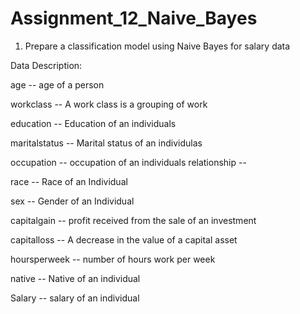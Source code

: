 # Assignment_12_Naive_Bayes
1) Prepare a classification model using Naive Bayes 
for salary data 

Data Description:

age -- age of a person

workclass	-- A work class is a grouping of work

education	-- Education of an individuals	

maritalstatus -- Marital status of an individulas	

occupation	 -- occupation of an individuals
relationship -- 

race --  Race of an Individual

sex --  Gender of an Individual

capitalgain --  profit received from the sale of an investment	

capitalloss	-- A decrease in the value of a capital asset

hoursperweek -- number of hours work per week

native -- Native of an individual

Salary -- salary of an individual
